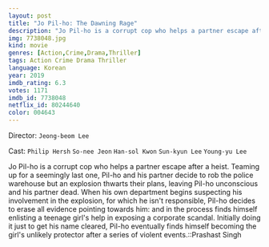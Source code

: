 ```yaml
---
layout: post
title: "Jo Pil-ho: The Dawning Rage"
description: "Jo Pil-ho is a corrupt cop who helps a partner escape after a heist. Teaming up for a seemingly last one, Pil-ho and his partner decide to rob the police warehouse but an explosion thwarts their plans, leaving Pil-ho unconscious and his partner dead. When his own department begins suspecting his involvement in the explosion, for which he isn't responsible, Pil-ho decides to erase all evidence pointing towards him: and in the process finds himself enlisting a teenage girl's help in exposing a corpo.."
img: 7738048.jpg
kind: movie
genres: [Action,Crime,Drama,Thriller]
tags: Action Crime Drama Thriller 
language: Korean
year: 2019
imdb_rating: 6.3
votes: 1171
imdb_id: 7738048
netflix_id: 80244640
color: 004643
---
```

Director: `Jeong-beom Lee`  

Cast: `Philip Hersh` `So-nee Jeon` `Han-sol Kwon` `Sun-kyun Lee` `Young-yu Lee` 

Jo Pil-ho is a corrupt cop who helps a partner escape after a heist. Teaming up for a seemingly last one, Pil-ho and his partner decide to rob the police warehouse but an explosion thwarts their plans, leaving Pil-ho unconscious and his partner dead. When his own department begins suspecting his involvement in the explosion, for which he isn't responsible, Pil-ho decides to erase all evidence pointing towards him: and in the process finds himself enlisting a teenage girl's help in exposing a corporate scandal. Initially doing it just to get his name cleared, Pil-ho eventually finds himself becoming the girl's unlikely protector after a series of violent events.::Prashast Singh